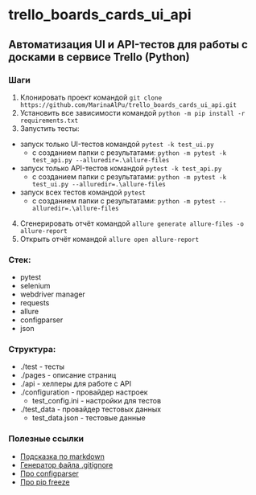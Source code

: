 # trello_boards_cards_ui_api

## Автоматизация UI и API-тестов для работы с досками в сервисе Trello (Python)

### Шаги
1. Клонировать проект командой `git clone https://github.com/MarinaAlPu/trello_boards_cards_ui_api.git`
2. Установить все зависимости командой `python -m pip install -r requirements.txt`
3. Запустить тесты:
- запуск только UI-тестов командой `pytest -k test_ui.py`
    - с созданием папки с результатами: `python -m pytest -k test_api.py --alluredir=.\allure-files`
- запуск только API-тестов командой `pytest -k test_api.py`
    - с созданием папки с результатами: `python -m pytest -k test_ui.py --alluredir=.\allure-files`
- запуск всех тестов  командой `pytest`
    - с созданием папки с результатами: `python -m pytest --alluredir=.\allure-files`
4. Сгенерировать отчёт командой `allure generate allure-files -o allure-report`
5. Открыть отчёт командой `allure open allure-report`

### Стек:
- pytest
- selenium
- webdriver manager
- requests
- allure
- configparser
- json

### Структура:
- ./test - тесты
- ./pages - описание страниц
- ./api - хелперы для работе с API
- ./configuration - провайдер настроек
    - test_config.ini - настройки для тестов
- ./test_data - провайдер тестовых данных
    - test_data.json - тестовые данные

### Полезные ссылки
- [Подсказка по markdown](https://www.markdownguide.org/cheat-sheet/)
- [Генератор файла .gitignore](https://www.toptal.com/developers/gitignore/)
- [Про configparser](https://docs.python.org/3.10/library/configparser.html?highlight=configparser)
- [Про pip freeze](https://pip.pypa.io/en/stable/cli/pip_freeze/)
